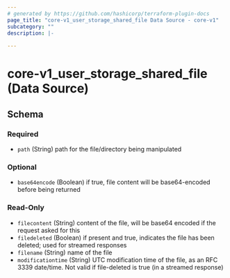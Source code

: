 ```yaml
---
# generated by https://github.com/hashicorp/terraform-plugin-docs
page_title: "core-v1_user_storage_shared_file Data Source - core-v1"
subcategory: ""
description: |-
  
---
```


# core-v1_user_storage_shared_file (Data Source)





<!-- schema generated by tfplugindocs -->
## Schema

### Required

- `path` (String) path for the file/directory being manipulated

### Optional

- `base64encode` (Boolean) if true, file content will be base64-encoded before being returned

### Read-Only

- `filecontent` (String) content of the file, will be base64 encoded if the request asked for this
- `filedeleted` (Boolean) if present and true, indicates the file has been deleted; used for
streamed responses
- `filename` (String) name of the file
- `modificationtime` (String) UTC modification time of the file, as an RFC 3339 date/time.
Not valid if file-deleted is true (in a streamed response)
